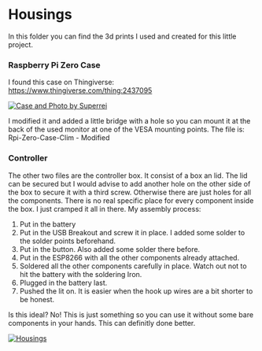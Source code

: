 # Housings

In this folder you can find the 3d prints I used and created for this little project.

### Raspberry Pi Zero Case

I found this case on Thingiverse:
https://www.thingiverse.com/thing:2437095

[![Case and Photo by Superrei](https://cdn.thingiverse.com/renders/36/39/ba/41/18/c9af92d9b76d693b5f3230c74f3a3ab6_preview_featured.jpg "Case and Photo by Superrei")](https://cdn.thingiverse.com/renders/36/39/ba/41/18/c9af92d9b76d693b5f3230c74f3a3ab6_preview_featured.jpg "Case and Photo by Superrei")

I modified it and added a little bridge with a hole so you can mount it at the back of the used monitor at one of the VESA mounting points.
The file is: Rpi-Zero-Case-Clim - Modified

### Controller

The other two files are the controller box. It consist of a box an lid. The lid can be secured but I would advise to add another hole on the other side of the box to secure it with a third screw.
Otherwise there are just holes for all the components.
There is no real specific place for every component inside the box. I just cramped it all in there.
My assembly process:
1.  Put in the battery
1.  Put in the USB Breakout and screw it in place. I added some solder to the solder points beforehand.
1.  Put in the button. Also added some solder there before.
1. Put in the ESP8266 with all the other components already attached.
1.  Soldered all the other components carefully in place. Watch out not to hit the battery with the soldering Iron.
1.  Plugged in the battery last. 
1.  Pushed the lit on. It is easier when the hook up wires are a bit shorter to be honest.

Is this ideal? No! This is just something so you can use it without some bare components in your hands. This can definitly done better.

[![Housings](https://raw.githubusercontent.com/SirSundays/Simple-Digital-Number-Screen/main/media/Housings.jpg "Housings")](https://raw.githubusercontent.com/SirSundays/Simple-Digital-Number-Screen/main/media/Housings.jpg "Housings")